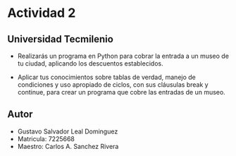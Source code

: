 
# Actividad 2


## Universidad Tecmilenio

- Realizarás un programa en Python para cobrar la entrada a un museo de tu ciudad, aplicando los descuentos establecidos.

- Aplicar tus conocimientos sobre tablas de verdad, manejo de condiciones y uso apropiado de ciclos, con sus cláusulas break y continue, para crear un programa que cobre las entradas de un museo.




## Autor

- Gustavo Salvador Leal Dominguez
- Matricula: 7225668
- Maestro: Carlos A. Sanchez Rivera

